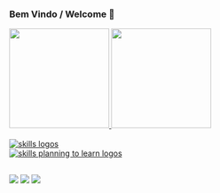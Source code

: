 ### Bem Vindo / Welcome 👋
  <a href="https://github.com/guimaraesgn">
  <img height="180em" src="https://github-readme-stats-eight-theta.vercel.app/api?username=guimaraesgn&show_icons=true&theme=merko&include_all_commits=true&count_private=true"/>
  <img height="180em" src="https://github-readme-stats-eight-theta.vercel.app/api/top-langs/?username=guimaraesgn&layout=compact&langs_count=8&theme=merko"/>
  <div style="display: inline_block"><br>
     <img src="https://skillicons.dev/icons?i=github,nodejs,html,css,js,java,c,py,mysql,eclipse,vscode,figma,ps,ai" alt="skills logos" /> <br>
    <img src="https://skillicons.dev/icons?i=angular,bootstrap,linux,e" alt="skills planning to learn logos">
  
  
  ##

  <div>
    <a href="https://www.linkedin.com/in/guimaraesgn" target="_blank"><img src="https://img.shields.io/badge/-LinkedIn-%230077B5?style=for-the-badge&logo=linkedin&logoColor=white" target="_blank"></a>
  <a href="https://www.instagram.com/guimaraesgn/" target="_blank"><img src="https://img.shields.io/badge/-Instagram-%23E4405F?style=for-the-badge&logo=instagram&logoColor=white"   target="_blank"></a>
<a href = "mailto: guimaraesgn30@gmail.com"><img src="https://img.shields.io/badge/-Gmail-%23EA4335?style=for-the-badge&logo=gmail&logoColor=white" target="_blank"></a>  </div>

